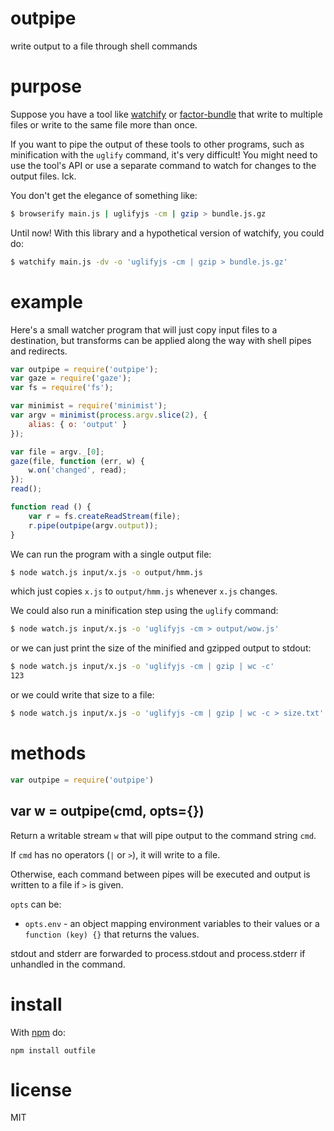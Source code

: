 # outpipe

write output to a file through shell commands

# purpose

Suppose you have a tool like
[watchify](https://npmjs.com/package/watchify)
or [factor-bundle](https://npmjs.com/package/factor-bundle)
that write to multiple files or write to the same file more than once.

If you want to pipe the output of these tools to other programs, such as
minification with the `uglify` command, it's very difficult! You might need to
use the tool's API or use a separate command to watch for changes to the output
files. Ick.

You don't get the elegance of something like:

``` sh
$ browserify main.js | uglifyjs -cm | gzip > bundle.js.gz
```

Until now! With this library and a hypothetical version of watchify, you could
do:

``` sh
$ watchify main.js -dv -o 'uglifyjs -cm | gzip > bundle.js.gz'
```

# example

Here's a small watcher program that will just copy input files to a destination,
but transforms can be applied along the way with shell pipes and redirects.

``` js
var outpipe = require('outpipe');
var gaze = require('gaze');
var fs = require('fs');

var minimist = require('minimist');
var argv = minimist(process.argv.slice(2), {
    alias: { o: 'output' }
});

var file = argv._[0];
gaze(file, function (err, w) {
    w.on('changed', read);
});
read();

function read () {
    var r = fs.createReadStream(file);
    r.pipe(outpipe(argv.output));
}
```

We can run the program with a single output file:

``` sh
$ node watch.js input/x.js -o output/hmm.js
```

which just copies `x.js` to `output/hmm.js` whenever `x.js` changes.

We could also run a minification step using the `uglify` command:

``` sh
$ node watch.js input/x.js -o 'uglifyjs -cm > output/wow.js'
```

or we can just print the size of the minified and gzipped output to stdout:

``` sh
$ node watch.js input/x.js -o 'uglifyjs -cm | gzip | wc -c'
123
```

or we could write that size to a file:

``` sh
$ node watch.js input/x.js -o 'uglifyjs -cm | gzip | wc -c > size.txt'
```

# methods

``` js
var outpipe = require('outpipe')
```

## var w = outpipe(cmd, opts={})

Return a writable stream `w` that will pipe output to the command string `cmd`.

If `cmd` has no operators (`|` or `>`), it will write to a file.

Otherwise, each command between pipes will be executed and output is written to
a file if `>` is given.

`opts` can be:

* `opts.env` - an object mapping environment variables to their values or a
`function (key) {}` that returns the values.

stdout and stderr are forwarded to process.stdout and process.stderr if
unhandled in the command.

# install

With [npm](https://npmjs.org) do:

```
npm install outfile
```

# license

MIT
